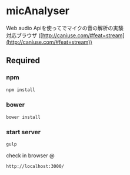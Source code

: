 # micAnalyser

Web audio Apiを使ってでマイクの音の解析の実験   
対応ブラウザ ([http://caniuse.com/#feat=stream](http://caniuse.com/#feat=stream))

## Required

### npm
```bash
npm install
```

### bower
```
bower install
```

### start server
```bash
gulp
```
check in browser @

```
http://localhost:3000/  
```
